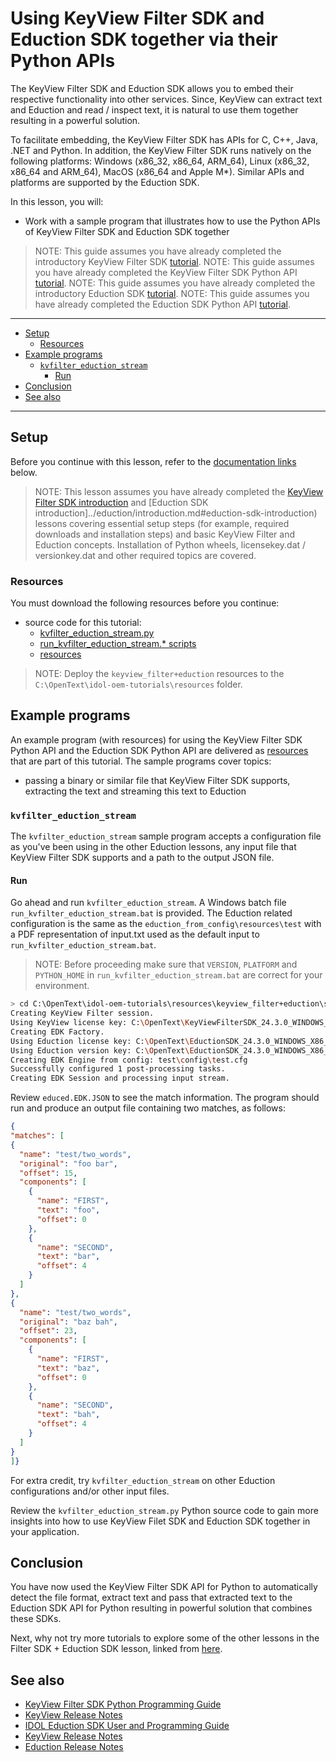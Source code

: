 # Using KeyView Filter SDK and Eduction SDK together via their Python APIs

The KeyView Filter SDK and Eduction SDK allows you to embed their respective functionality into other services.  Since, KeyView can extract text and Eduction and read / inspect text, it is natural to use them together resulting in a powerful solution.

To facilitate embedding, the KeyView Filter SDK has APIs for C, C++, Java, .NET and Python.  In addition, the KeyView Filter SDK runs natively on the following platforms: Windows (x86_32, x86_64, ARM_64), Linux (x86_32, x86_64 and ARM_64), MacOS (x86_64 and Apple M*).  Similar APIs and platforms are supported by the Eduction SDK.

In this lesson, you will:

- Work with a sample program that illustrates how to use the Python APIs of KeyView Filter SDK and Eduction SDK together

> NOTE: This guide assumes you have already completed the introductory KeyView Filter SDK [tutorial](../keyview_filter/introduction.md#keyview-filter-sdk-introduction).
> NOTE: This guide assumes you have already completed the KeyView Filter SDK Python API [tutorial](../keyview_filter/programming_python.md#keyview-filter-sdk-python-api).
> NOTE: This guide assumes you have already completed the introductory Eduction SDK [tutorial](../eduction/introduction.md#eduction-sdk-introduction).
> NOTE: This guide assumes you have already completed the Eduction SDK Python API [tutorial](../eduction/programming_python.md#eduction-sdk-python-api).

---

- [Setup](#setup)
	- [Resources](#resources)
- [Example programs](#example-programs)
	- [`kvfilter_eduction_stream`](#kvfilter_eduction_stream)
		- [Run](#run)
- [Conclusion](#conclusion)
- [See also](#see-also)

---

## Setup

Before you continue with this lesson, refer to the [documentation links](#see-also) below.

> NOTE: This lesson assumes you have already completed the [KeyView Filter SDK introduction](../keyview_filter/introduction.md#keyview-filter-sdk-introduction) and [Eduction SDK introduction]../eduction/introduction.md#eduction-sdk-introduction) lessons covering essential setup steps (for example, required downloads and installation steps) and basic KeyView Filter and Eduction concepts.  Installation of Python wheels, licensekey.dat / versionkey.dat and other required topics are covered. 

### Resources

You must download the following resources before you continue:
- source code for this tutorial:
  - [kvfilter_eduction_stream.py](../../resources/keyview_filter+eduction/sdk/kv_filter_eduction_stream/python/extract_metadata_text.py)
  - [run_kvfilter_eduction_stream.* scripts](../../resources/keyview_filter+eduction/sdk/kv_filter_eduction_stream/python/)
  - [resources](../../resources/keyview_filter+eduction/sdk/samples/kv_filter_eduction_stream)

> NOTE: Deploy the `keyview_filter+eduction` resources to the `C:\OpenText\idol-oem-tutorials\resources` folder.
 

## Example programs

An example program (with resources) for using the KeyView Filter SDK Python API and the Eduction SDK Python API are delivered as [resources](../../resources/eduction/sdk) that are part of this tutorial.  The sample programs cover topics:
- passing a binary or similar file that KeyView Filter SDK supports, extracting the text and streaming this text to Eduction

### `kvfilter_eduction_stream`

The `kvfilter_eduction_stream` sample program accepts a configuration file as you've been using in the other Eduction lessons, any input file that KeyView Filter SDK supports and a path to the output JSON file.

#### Run

Go ahead and run `kvfilter_eduction_stream`.  A Windows batch file `run_kvfilter_eduction_stream.bat` is provided.  The Eduction related configuration is the same as the `eduction_from_config\resources\test` with a PDF representation of input.txt used as the default input to `run_kvfilter_eduction_stream.bat`.

> NOTE: Before proceeding make sure that `VERSION`, `PLATFORM` and `PYTHON_HOME` in `run_kvfilter_eduction_stream.bat` are correct for your environment.

```sh
> cd C:\OpenText\idol-oem-tutorials\resources\keyview_filter+eduction\sdk\samples\kvfilter_eduction_stream\python
Creating KeyView Filter session.
Using KeyView license key: C:\OpenText\KeyViewFilterSDK_24.3.0_WINDOWS_X86_64\licensekey.dat
Creating EDK Factory.
Using Eduction license key: C:\OpenText\EductionSDK_24.3.0_WINDOWS_X86_64\licensekey.dat
Using Eduction version key: C:\OpenText\EductionSDK_24.3.0_WINDOWS_X86_64\versionkey.dat
Creating EDK Engine from config: test\config\test.cfg
Successfully configured 1 post-processing tasks.
Creating EDK Session and processing input stream.
```
Review `educed.EDK.JSON` to see the match information. The program should run and produce an output file containing two matches, as follows:

```json
{
"matches": [
{
  "name": "test/two_words",
  "original": "foo bar",
  "offset": 15,
  "components": [
    {
      "name": "FIRST",
      "text": "foo",
      "offset": 0
    },
    {
      "name": "SECOND",
      "text": "bar",
      "offset": 4
    }
  ]
},
{
  "name": "test/two_words",
  "original": "baz bah",
  "offset": 23,
  "components": [
    {
      "name": "FIRST",
      "text": "baz",
      "offset": 0
    },
    {
      "name": "SECOND",
      "text": "bah",
      "offset": 4
    }
  ]
}
]}
```

For extra credit, try `kvfilter_eduction_stream` on other Eduction configurations and/or other input files.

Review the `kvfilter_eduction_stream.py` Python source code to gain more insights into how to use KeyView Filet SDK and Eduction SDK together in your application.

## Conclusion

You have now used the KeyView Filter SDK API for Python to automatically detect the file format, extract text and pass that extracted text to the Eduction SDK API for Python resulting in powerful solution that combines these SDKs.

Next, why not try more tutorials to explore some of the other lessons in the Filter SDK + Eduction SDK lesson, linked from [here](../keyview_filter+eduction/README.md#capability-showcase).

## See also

- [KeyView Filter SDK Python Programming Guide](https://www.microfocus.com/documentation/idol/IDOL_24_3/KeyviewFilterSDK_24.3_Documentation/Guides/html/python-programming/)
- [KeyView Release Notes](https://www.microfocus.com/documentation/idol/IDOL_24_3/IDOLReleaseNotes_24.3_Documentation/oem/Content/_KeyView.htm)
- [IDOL Eduction SDK User and Programming Guide](https://www.microfocus.com/documentation/idol/IDOL_24_3/EductionSDK_24.3_Documentation/Guides/html/)
- [KeyView Release Notes](https://www.microfocus.com/documentation/idol/IDOL_24_3/IDOLReleaseNotes_24.3_Documentation/oem/Content/_KeyView.htm)
- [Eduction Release Notes](https://www.microfocus.com/documentation/idol/IDOL_24_3/IDOLReleaseNotes_24.3_Documentation/idol/Content/SDKs/Eduction.htm)
